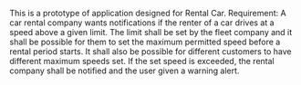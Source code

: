 This is a prototype of application designed for Rental Car.
Requirement:
A car rental company wants notifications if the renter of a car drives at a speed above a given limit. The limit shall be set by the fleet company and it shall be possible for them to set the maximum permitted speed before  a rental period starts. It shall also be possible for different customers to have different maximum speeds set. 
If the set speed is exceeded, the rental company shall be notified and the user given a warning alert. 
